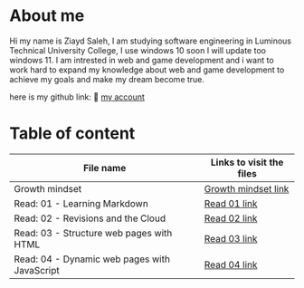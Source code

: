 # About me 

Hi my name is Ziayd Saleh, I am studying software engineering in Luminous Technical University College, I use windows 10 soon I will update too windows 11. I am intrested in web and game development and i want to work hard to expand my knowledge about web and game development to achieve my goals and make my dream become true.

here is my github link: 💙
[my account](https://github.com/Ziyadhs?tab=repositories)
# Table of content

| File name | Links to visit the files |
| --- | ----------- |
| Growth mindset | [Growth mindset link](https://ziyadhs.github.io/Read-Notes/growth%20mindset) |
| Read: 01 - Learning Markdown | [Read 01 link](https://ziyadhs.github.io/Read-Notes/Read:%2001%20-%20Learning%20Markdown) |
| Read: 02 - Revisions and the Cloud | [Read 02 link](https://ziyadhs.github.io/Read-Notes/Read:%2002%20-%20Revisions%20and%20the%20Cloud) |
| Read: 03 - Structure web pages with HTML | [Read 03 link]() |
|  Read: 04 - Dynamic web pages with JavaScript | [Read 04 link]() |